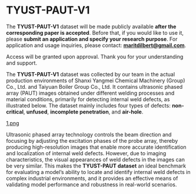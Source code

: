 # TYUST-PAUT-V1

The **TYUST-PAUT-V1** dataset will be made publicly available **after the corresponding paper is accepted**.
Before that, if you would like to use it, please **submit an application and specify your research purpose**.
For application and usage inquiries, please contact: **[maritdilbert@gmail.com](mailto:maritdilbert@gmail.com)**.

Access will be granted upon approval. Thank you for your understanding and support.

The **TYUST-PAUT-V1** dataset was collected by our team in the actual production environments of Shanxi Yangmei Chemical Machinery (Group) Co., Ltd. and Taiyuan Boiler Group Co., Ltd. It contains ultrasonic phased array (PAUT) images obtained under different welding processes and material conditions, primarily for detecting internal weld defects, as illustrated below. The dataset mainly includes four types of defects: **non-critical**, **unfused**, **incomplete penetration**, and **air-hole**.

[1.png](./1.tif)

Ultrasonic phased array technology controls the beam direction and focusing by adjusting the excitation phases of the probe array, thereby producing high-resolution images that enable more accurate identification and localization of internal weld defects. However, due to imaging characteristics, the visual appearances of weld defects in the images can be very similar. This makes the **TYUST-PAUT dataset** an ideal benchmark for evaluating a model’s ability to locate and identify internal weld defects in complex industrial environments, and it provides an effective means of validating model performance and robustness in real-world scenarios.
